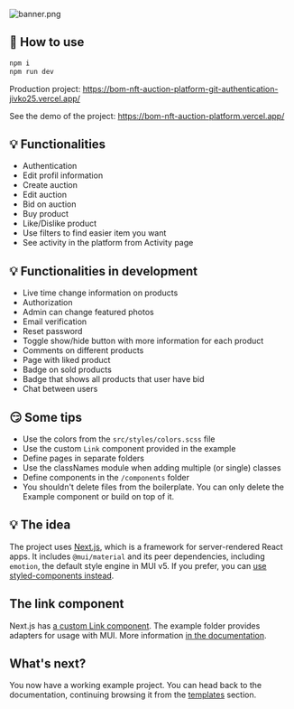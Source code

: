 ![banner.png](https://boomcdn.fra1.digitaloceanspaces.com/eb1541cf817d1c7ba6d621bbfdad316a.png)

## 🤔 How to use

```sh
npm i
npm run dev
```

Production project: https://bom-nft-auction-platform-git-authentication-jivko25.vercel.app/

See the demo of the project: https://bom-nft-auction-platform.vercel.app/

## 💡 Functionalities

- Authentication
- Edit profil information
- Create auction
- Edit auction
- Bid on auction
- Buy product
- Like/Dislike product
- Use filters to find easier item you want
- See activity in the platform from Activity page

## 💡 Functionalities in development

- Live time change information on products
- Authorization
- Admin can change featured photos
- Email verification
- Reset password
- Toggle show/hide button with more information for each product
- Comments on different products
- Page with liked product
- Badge on sold products
- Badge that shows all products that user have bid
- Chat between users

## 😏 Some tips

- Use the colors from the `src/styles/colors.scss` file
- Use the custom `Link` component provided in the example
- Define pages in separate folders
- Use the classNames module when adding multiple (or single) classes
- Define components in the `/components` folder
- You shouldn't delete files from the boilerplate. You can only delete the Example component or build on top of it.

## 💡 The idea

The project uses [Next.js](https://github.com/zeit/next.js), which is a framework for server-rendered React apps.
It includes `@mui/material` and its peer dependencies, including `emotion`, the default style engine in MUI v5.
If you prefer, you can [use styled-components instead](https://mui.com/guides/interoperability/#styled-components).

## The link component

Next.js has [a custom Link component](https://nextjs.org/docs/api-reference/next/link).
The example folder provides adapters for usage with MUI.
More information [in the documentation](https://mui.com/guides/routing/#next-js).

## What's next?

<!-- #default-branch-switch -->

You now have a working example project.
You can head back to the documentation, continuing browsing it from the [templates](https://mui.com/getting-started/templates/) section.
